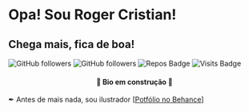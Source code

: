# Opa! Sou Roger Cristian! 
<h2>Chega mais, fica de boa!</h2>

<!--
**rogercristian/rogercristian** is a ✨ _special_ ✨ repository because its `README.md` (this file) appears on your GitHub profile.

Here are some ideas to get you started:

- 🔭 I’m currently working on ...
- 🌱 I’m currently learning ...
- 👯 I’m looking to collaborate on ...
- 🤔 I’m looking for help with ...
- 💬 Ask me about ...
- 📫 How to reach me: ...
- 😄 Pronouns: ...
- ⚡ Fun fact: ...
-->

![GitHub followers](https://img.shields.io/github/followers/rogercristian?style=for-the-badge)
![GitHub followers](https://img.shields.io/github/stars/rogercristian?style=for-the-badge)
![Repos Badge](https://badges.pufler.dev/repos/rogercristian?style=for-the-badge)
![Visits Badge](https://badges.pufler.dev/visits/rogercristian/rogercristian?style=for-the-badge)

<h4 align="center">
🚧 Bio em construção 🚧
  </h4>
<p>
  ✒  Antes de mais nada, sou ilustrador [<a  href="https://www.behance.net/rogersoares2/">Potfólio no Behance</a>]
  
  </p>
